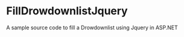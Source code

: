 FillDrowdownlistJquery
======================

A sample source code to fill a Drowdownlist using Jquery in ASP.NET
